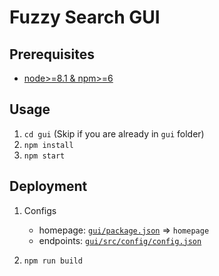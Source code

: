 # Fuzzy Search GUI

## Prerequisites

* [node>=8.1 & npm>=6](https://nodejs.org/en/)

## Usage

1. `cd gui` (Skip if you are already in `gui` folder)
2. `npm install`
3. `npm start`

## Deployment

1. Configs
	* homepage: [`gui/package.json`](https://github.com/usc-isi-i2/wikidata-fuzzy-search/blob/master/gui/package.json) => `homepage`
	* endpoints: [`gui/src/config/config.json`](https://github.com/usc-isi-i2/wikidata-fuzzy-search/blob/master/gui/src/config/config.json)
	
2. `npm run build`
